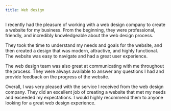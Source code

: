 ```yaml
---
title: Web design
---
```


I recently had the pleasure of working with a web design company to create a website for my business. From the beginning, they were professional, friendly, and incredibly knowledgeable about the web design process.

They took the time to understand my needs and goals for the website, and then created a design that was modern, attractive, and highly functional. The website was easy to navigate and had a great user experience.

The web design team was also great at communicating with me throughout the process. They were always available to answer any questions I had and provide feedback on the progress of the website.

Overall, I was very pleased with the service I received from the web design company. They did an excellent job of creating a website that met my needs and exceeded my expectations. I would highly recommend them to anyone looking for a great web design experience.